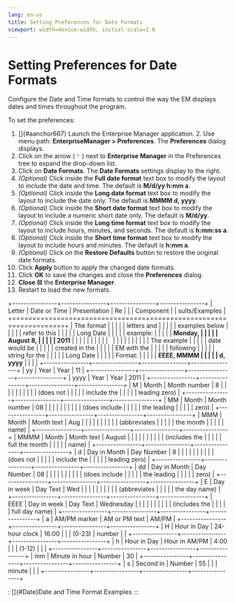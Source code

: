 ```yaml
---
lang: en-us
title: Setting Preferences for Date Formats
viewport: width=device-width, initial-scale=1.0
---
```


# Setting Preferences for Date Formats

Configure the Date and Time formats to control the way the EM displays
dates and times throughout the program.

To set the preferences:

1.  []{#aanchor667} Launch the Enterprise Manager application. 2.  Use menu path: **EnterpriseManager \> Preferences**. The
    **Preferences** dialog displays.
3.  Click on the arrow (![Expand Arrow     ](../../../Resources/Images/EM/EMarrowtoexpand.png "Expand Arrow "))
    next to **Enterprise Manager** in the Preferences tree to expand the
    drop-down list.
4.  Click on **Date Formats**. The **Date Formats** settings display to
    the right.
5.  *(Optional)* Click inside the **Full date format**
    text box to modify the layout to include the date and time. The
    default is **M/d/yy h:mm a**.
6.  *(Optional)* Click inside the **Long date format**
    text box to modify the layout to include the date only. The default
    is **MMMM d, yyyy**.
7.  *(Optional)* Click inside the **Short date format**
    text box to modify the layout to include a numeric short date only.
    The default is **M/d/yy**.
8.  *(Optional)* Click inside the **Long time format**
    text box to modify the layout to include hours, minutes, and
    seconds. The default is **h:mm:ss a**.
9.  *(Optional)* Click inside the **Short time format**
    text box to modify the layout to include hours and minutes. The
    default is **h:mm a**.
10. *(Optional)* Click on the **Restore Defaults**
    button to restore the original date formats.
11. Click **Apply** button to apply the changed date formats.
12. Click **OK** to save the changes and close the **Preferences**
    dialog.
13. **Close ☒** the **Enterprise Manager**.
14. Restart to load the new formats.

+----------------+----------------+----------------+----------------+
| Letter         | Date or Time   | Presentation   | Re             |
|                | Component      |                | sults/Examples |
+================+================+================+================+
| The format     |                |                |                |
| letters and    |                |                |                |
| examples below |                |                |                |
| refer to this  |                |                |                |
| Long Date      |                |                |                |
| example:       |                |                |                |
| **Monday,      |                |                |                |
| August 8,      |                |                |                |
| 2011**         |                |                |                |
|                |                |                |                |
|                |                |                |                |
|                |                |                |                |
| The example    |                |                |                |
| date would be  |                |                |                |
| created in the |                |                |                |
| EM with the    |                |                |                |
| following      |                |                |                |
| string for the |                |                |                |
| Long Date      |                |                |                |
| Format:        |                |                |                |
| **EEEE, MMMM   |                |                |                |
| d, yyyy**      |                |                |                |
+----------------+----------------+----------------+----------------+
| yy             | Year           | Year           | 11             |
+----------------+----------------+----------------+----------------+
| yyyy           | Year           | Year           | 2011           |
+----------------+----------------+----------------+----------------+
| M              | Month          | Month number   | 8              |
|                |                |                |                |
|                |                |                | (does not      |
|                |                |                | include the    |
|                |                |                | leading zero)  |
+----------------+----------------+----------------+----------------+
| MM             | Month          | Month number   | 08             |
|                |                |                |                |
|                |                |                | (does include  |
|                |                |                | the leading    |
|                |                |                | zero)          |
+----------------+----------------+----------------+----------------+
| MMM            | Month          | Month text     | Aug            |
|                |                |                |                |
|                |                |                | (abbreviates   |
|                |                |                | the month      |
|                |                |                | name)          |
+----------------+----------------+----------------+----------------+
| MMMM           | Month          | Month text     | August         |
|                |                |                |                |
|                |                |                | (includes the  |
|                |                |                | full the month |
|                |                |                | name)          |
+----------------+----------------+----------------+----------------+
| d              | Day in Month   | Day Number     | 8              |
|                |                |                |                |
|                |                |                | (does not      |
|                |                |                | include the    |
|                |                |                | leading zero)  |
+----------------+----------------+----------------+----------------+
| dd             | Day in Month   | Day Number     | 08             |
|                |                |                |                |
|                |                |                | (does include  |
|                |                |                | the leading    |
|                |                |                | zero)          |
+----------------+----------------+----------------+----------------+
| E              | Day in week    | Day Text       | Wed            |
|                |                |                |                |
|                |                |                | (abbreviates   |
|                |                |                | the day name)  |
+----------------+----------------+----------------+----------------+
| EEEE           | Day in week    | Day Text       | Wednesday      |
|                |                |                |                |
|                |                |                | (includes the  |
|                |                |                | full day name) |
+----------------+----------------+----------------+----------------+
| a              | AM/PM marker   | AM or PM text  | AM/PM          |
+----------------+----------------+----------------+----------------+
| H              | Hour in Day    | 24-hour clock  | 16:00          |
|                | (0-23)         | number         |                |
+----------------+----------------+----------------+----------------+
| h              | Hour in Day    | Hour in AM/PM  | 4:00           |
|                | (1-12)         |                |                |
+----------------+----------------+----------------+----------------+
| mm             | Minute in hour | Number         | 30             |
+----------------+----------------+----------------+----------------+
| s              | Second in      | Number         | 55             |
|                | minute         |                |                |
+----------------+----------------+----------------+----------------+

: []{#Date}Date and Time Format Examples :::

 

